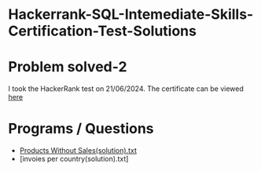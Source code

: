 # Hackerrank-SQL-Intemediate-Skills-Certification-Test-Solutions
# Problem solved-2
I took the HackerRank test on 21/06/2024. The certificate can be viewed [here](https://www.hackerrank.com/certificates/d1ee6cdf7d1b)


# Programs / Questions
- [Products Without Sales(solution).txt](https://github.com/KaanchiGarg/sql-intermediate-HackerRank/blob/main/Product%20Without%20Sales(solution).txt)
- [invoies per country(solution).txt]
